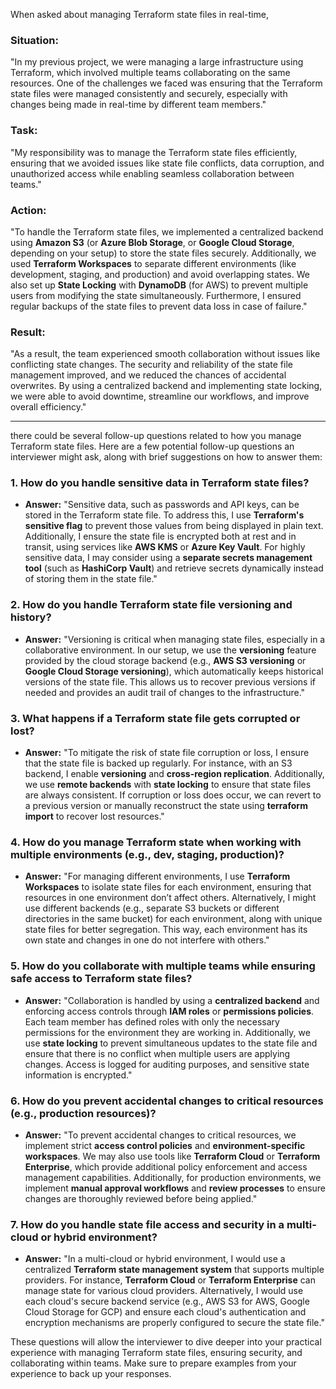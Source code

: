 When asked about managing Terraform state files in real-time, 

### **S**ituation:
"In my previous project, we were managing a large infrastructure using Terraform, which involved multiple teams collaborating on the same resources. One of the challenges we faced was ensuring that the Terraform state files were managed consistently and securely, especially with changes being made in real-time by different team members."

### **T**ask:
"My responsibility was to manage the Terraform state files efficiently, ensuring that we avoided issues like state file conflicts, data corruption, and unauthorized access while enabling seamless collaboration between teams."

### **A**ction:
"To handle the Terraform state files, we implemented a centralized backend using **Amazon S3** (or **Azure Blob Storage**, or **Google Cloud Storage**, depending on your setup) to store the state files securely. Additionally, we used **Terraform Workspaces** to separate different environments (like development, staging, and production) and avoid overlapping states. We also set up **State Locking** with **DynamoDB** (for AWS) to prevent multiple users from modifying the state simultaneously. Furthermore, I ensured regular backups of the state files to prevent data loss in case of failure."

### **R**esult:
"As a result, the team experienced smooth collaboration without issues like conflicting state changes. The security and reliability of the state file management improved, and we reduced the chances of accidental overwrites. By using a centralized backend and implementing state locking, we were able to avoid downtime, streamline our workflows, and improve overall efficiency."

---

there could be several follow-up questions related to how you manage Terraform state files. Here are a few potential follow-up questions an interviewer might ask, along with brief suggestions on how to answer them:

### 1. **How do you handle sensitive data in Terraform state files?**
   - **Answer:** "Sensitive data, such as passwords and API keys, can be stored in the Terraform state file. To address this, I use **Terraform's sensitive flag** to prevent those values from being displayed in plain text. Additionally, I ensure the state file is encrypted both at rest and in transit, using services like **AWS KMS** or **Azure Key Vault**. For highly sensitive data, I may consider using a **separate secrets management tool** (such as **HashiCorp Vault**) and retrieve secrets dynamically instead of storing them in the state file."

### 2. **How do you handle Terraform state file versioning and history?**
   - **Answer:** "Versioning is critical when managing state files, especially in a collaborative environment. In our setup, we use the **versioning** feature provided by the cloud storage backend (e.g., **AWS S3 versioning** or **Google Cloud Storage versioning**), which automatically keeps historical versions of the state file. This allows us to recover previous versions if needed and provides an audit trail of changes to the infrastructure."

### 3. **What happens if a Terraform state file gets corrupted or lost?**
   - **Answer:** "To mitigate the risk of state file corruption or loss, I ensure that the state file is backed up regularly. For instance, with an S3 backend, I enable **versioning** and **cross-region replication**. Additionally, we use **remote backends** with **state locking** to ensure that state files are always consistent. If corruption or loss does occur, we can revert to a previous version or manually reconstruct the state using **terraform import** to recover lost resources."

### 4. **How do you manage Terraform state when working with multiple environments (e.g., dev, staging, production)?**
   - **Answer:** "For managing different environments, I use **Terraform Workspaces** to isolate state files for each environment, ensuring that resources in one environment don’t affect others. Alternatively, I might use different backends (e.g., separate S3 buckets or different directories in the same bucket) for each environment, along with unique state files for better segregation. This way, each environment has its own state and changes in one do not interfere with others."

### 5. **How do you collaborate with multiple teams while ensuring safe access to Terraform state files?**
   - **Answer:** "Collaboration is handled by using a **centralized backend** and enforcing access controls through **IAM roles** or **permissions policies**. Each team member has defined roles with only the necessary permissions for the environment they are working in. Additionally, we use **state locking** to prevent simultaneous updates to the state file and ensure that there is no conflict when multiple users are applying changes. Access is logged for auditing purposes, and sensitive state information is encrypted."

### 6. **How do you prevent accidental changes to critical resources (e.g., production resources)?**
   - **Answer:** "To prevent accidental changes to critical resources, we implement strict **access control policies** and **environment-specific workspaces**. We may also use tools like **Terraform Cloud** or **Terraform Enterprise**, which provide additional policy enforcement and access management capabilities. Additionally, for production environments, we implement **manual approval workflows** and **review processes** to ensure changes are thoroughly reviewed before being applied."

### 7. **How do you handle state file access and security in a multi-cloud or hybrid environment?**
   - **Answer:** "In a multi-cloud or hybrid environment, I would use a centralized **Terraform state management system** that supports multiple providers. For instance, **Terraform Cloud** or **Terraform Enterprise** can manage state for various cloud providers. Alternatively, I would use each cloud's secure backend service (e.g., AWS S3 for AWS, Google Cloud Storage for GCP) and ensure each cloud's authentication and encryption mechanisms are properly configured to secure the state file."

These questions will allow the interviewer to dive deeper into your practical experience with managing Terraform state files, ensuring security, and collaborating within teams. Make sure to prepare examples from your experience to back up your responses.
